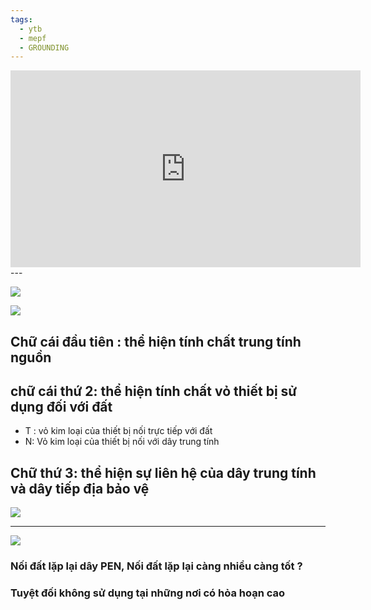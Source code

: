 ```yaml
---
tags:
  - ytb
  - mepf
  - GROUNDING
---
```


<iframe width="560" height="315" src="https://www.youtube.com/embed/ifeJ6mjAsrU?si=RoL09f6H4k2Euoyp" title="YouTube video player" frameborder="0" allow="accelerometer; autoplay; clipboard-write; encrypted-media; gyroscope; picture-in-picture; web-share" referrerpolicy="strict-origin-when-cross-origin" allowfullscreen></iframe>
---

![](https://res.cloudinary.com/dcqf82eor/image/upload/f_auto/v1749464502/vufwp7qxlmpfvfad7ppn.png)

![](https://res.cloudinary.com/dcqf82eor/image/upload/f_auto/v1749464536/zfetm1wesdvvpiyimfca.png)

## Chữ cái đầu tiên : thể hiện tính chất trung tính nguồn
## chữ cái thứ 2: thể hiện tính chất vỏ thiết bị sử dụng đối với đất
- T : vỏ kim loại của thiết bị nối trực tiếp với đất
- N: Vỏ kim loại của thiết bị nối với dây trung tính
## Chữ thứ 3: thể hiện sự liên hệ của dây trung tính và dây tiếp địa bảo vệ

![](https://res.cloudinary.com/dcqf82eor/image/upload/f_auto/v1749464992/mmw7zrekuhfzk0eqen1m.png)




---
![](https://res.cloudinary.com/dcqf82eor/image/upload/f_auto/v1749467078/pgamk6ogr5knxjuzcks0.png)
### Nối đất lặp lại dây PEN, Nối đất lặp lại càng nhiều càng tốt ?
### Tuyệt đối không sử dụng tại những nơi có hỏa hoạn cao 

